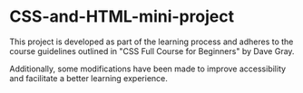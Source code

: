 # CSS-and-HTML-mini-project

This project is developed as part of the learning process and adheres to the course guidelines outlined in "CSS Full Course for Beginners" by Dave Gray.

Additionally, some modifications have been made to improve accessibility and facilitate a better learning experience.